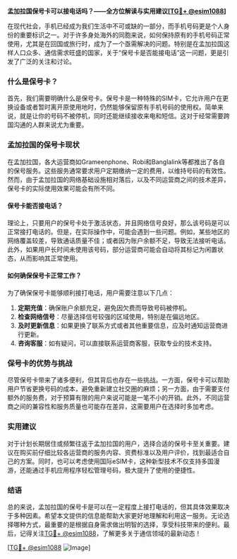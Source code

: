 **孟加拉国保号卡可以接电话吗？——全方位解读与实用建议[[TG💪+ @esim1088](https://t.me/s/esim1088)]**

在现代社会，手机已经成为我们生活中不可或缺的一部分，而手机号码更是个人身份的重要标识之一。对于许多身处海外的同胞来说，如何保持原有的手机号码正常使用，尤其是在回国或旅行时，成为了一个亟需解决的问题。特别是在孟加拉国这样人口众多、通信需求旺盛的国家，关于“保号卡是否能接电话”这一问题，更是引发了广泛的关注和讨论。

### 什么是保号卡？

首先，我们需要明确什么是保号卡。保号卡是一种特殊的SIM卡，它允许用户在更换设备或者暂时离开原使用地时，仍然能够保留原有手机号码的使用权。简单来说，就是让你的号码不被停机，同时还能继续接收来电和短信。这对于经常需要跨国沟通的人群来说尤为重要。

### 孟加拉国的保号卡现状

在孟加拉国，各大运营商如Grameenphone、Robi和Banglalink等都推出了各自的保号服务。这些服务通常要求用户定期缴纳一定的费用，以维持号码的有效性。然而，由于孟加拉国的网络基础设施相对落后，以及不同运营商之间的技术差异，保号卡的实际使用效果可能会有所不同。

#### 保号卡能否接电话？

理论上，只要用户的保号卡处于激活状态，并且网络信号良好，那么该号码是可以正常接打电话的。但是，在实际操作中，可能会遇到一些问题。例如，某些地区的网络覆盖较差，导致通话质量不佳；或者因为账户余额不足，导致无法接听电话。此外，如果用户长时间未使用该号码，部分运营商可能会自动将其标记为闲置状态，从而影响其正常使用。

#### 如何确保保号卡正常工作？

为了确保保号卡能够顺利接打电话，用户需要注意以下几点：

1. **定期充值**：确保账户余额充足，避免因欠费而导致号码被停机。
2. **检查网络信号**：尽量选择信号较强的区域使用，特别是在偏远地区。
3. **及时更新信息**：如果更换了联系方式或者其他重要信息，应及时通知运营商进行更新。
4. **咨询客服**：如有疑问，可以直接联系运营商客服，获取专业的技术支持。

### 保号卡的优势与挑战

尽管保号卡带来了诸多便利，但其背后也存在一些挑战。一方面，保号卡可以帮助用户节省更换号码的成本，避免重新建立社交圈的麻烦；另一方面，由于需要支付额外的服务费，对于预算有限的用户来说可能是一笔不小的开销。此外，不同运营商之间的兼容性和服务质量也可能存在差异，这需要用户在选择时多加考虑。

### 实用建议

对于计划长期居住或频繁往返于孟加拉国的用户，选择合适的保号卡至关重要。建议在购买前仔细比较各运营商的服务内容、资费标准以及用户评价，找到最适合自己的方案。同时，也可以考虑使用国际eSIM卡，这种新型技术不仅支持多国漫游，还能通过手机应用程序轻松管理号码，极大提升了使用的便捷性。

### 结语

总的来说，孟加拉国的保号卡是可以在一定程度上接打电话的，但其具体效果取决于多种因素。希望本文提供的信息能帮助大家更好地理解和利用这一服务。无论选择哪种方式，最重要的是根据自身需求做出明智的选择，享受科技带来的便利。最后，记得关注[TG💪+ @esim1088](https://t.me/s/esim1088)，了解更多关于通信领域的最新动态！

[[TG💪+ @esim1088](https://t.me/s/esim1088) ![Image](https://i.postimg.cc/4NQfJmqS/Snipaste-2025-05-13-00-14-12.png)]